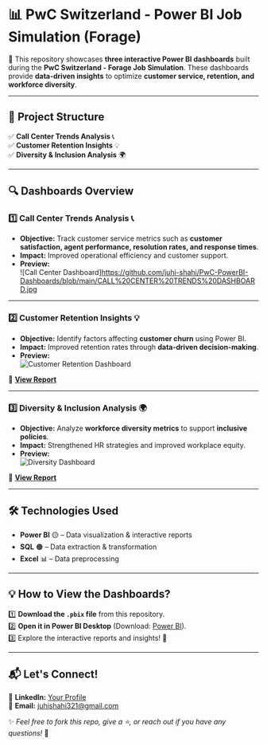 # 📊 PwC Switzerland - Power BI Job Simulation (Forage)

🚀 This repository showcases **three interactive Power BI dashboards** built during the **PwC Switzerland - Forage Job Simulation**. These dashboards provide **data-driven insights** to optimize **customer service, retention, and workforce diversity**.

---

## 📂 Project Structure  
✅ **Call Center Trends Analysis** 📞  
✅ **Customer Retention Insights** 💡  
✅ **Diversity & Inclusion Analysis** 🌍  

---

## 🔍 Dashboards Overview  

### **1️⃣ Call Center Trends Analysis** 📞  
- **Objective:** Track customer service metrics such as **customer satisfaction, agent performance, resolution rates, and response times**.  
- **Impact:** Improved operational efficiency and customer support.  
- **Preview:**  
  ![Call Center Dashboard]https://github.com/juhi-shahi/PwC-PowerBI-Dashboards/blob/main/CALL%20CENTER%20TRENDS%20DASHBOARD.jpg



---

### **2️⃣ Customer Retention Insights** 💡  
- **Objective:** Identify factors affecting **customer churn** using Power BI.  
- **Impact:** Improved retention rates through **data-driven decision-making**.  
- **Preview:**  
  ![Customer Retention Dashboard](screenshots/customer-retention.png)

🔗 **[View Report](Customer-Retention-Insights/churn-analysis-report.pdf)**  

---

### **3️⃣ Diversity & Inclusion Analysis** 🌍  
- **Objective:** Analyze **workforce diversity metrics** to support **inclusive policies**.  
- **Impact:** Strengthened HR strategies and improved workplace equity.  
- **Preview:**  
  ![Diversity Dashboard](screenshots/diversity.png)

🔗 **[View Report](Diversity-Inclusion-Analysis/diversity-report.pdf)**  

---

## 🛠 Technologies Used  
- **Power BI** 🟡 – Data visualization & interactive reports  
- **SQL** 🟠 – Data extraction & transformation  
- **Excel** 📊 – Data preprocessing  

---

## 💡 How to View the Dashboards?  
1️⃣ **Download the `.pbix` file** from this repository.  
2️⃣ **Open it in Power BI Desktop** (Download: [Power BI](https://powerbi.microsoft.com/en-us/desktop/)).  
3️⃣ Explore the interactive reports and insights! 🚀  

---

## 📬 Let's Connect!  
💼 **LinkedIn:** [Your Profile](https://linkedin.com/in/yourprofile)  
📧 **Email:** [juhishahi321@gmail.com](mailto:juhishahi321@gmail.com)  

✨ _Feel free to fork this repo, give a ⭐, or reach out if you have any questions!_ 🚀

